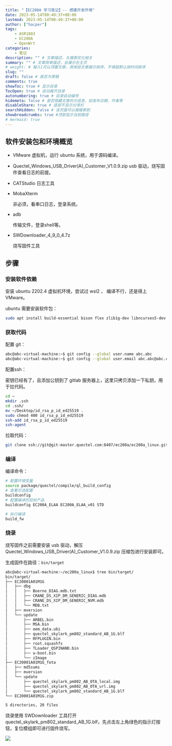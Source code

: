 ```yaml
---
title: "【EC200A 学习笔记】-- 搭建开发环境"
date: 2023-05-14T00:49:37+08:00
lastmod: 2023-05-14T00:49:37+08:00
author: ["hacper"]
tags:
    - ASR1803
    - EC200A
    - OpenWrt
categories:
    - 笔记
description: "" # 文章描述，与搜索优化相关
summary: "" # 文章简单描述，会展示在主页
# weight: # 输入1可以顶置文章，用来给文章展示排序，不填就默认按时间排序
slug: ""
draft: false # 是否为草稿
comments: true
showToc: true # 显示目录
TocOpen: true # 自动展开目录
autonumbering: true # 目录自动编号
hidemeta: false # 是否隐藏文章的元信息，如发布日期、作者等
disableShare: true # 底部不显示分享栏
searchHidden: false # 该页面可以被搜索到
showbreadcrumbs: true #顶部显示当前路径
# mermaid: true
---
```


## 软件安装包和环境概览

- VMware
    虚拟机，运行 ubuntu 系统，用于源码编译。
    
- Quectel_Windows_USB_Driver(A)_Customer_V1.0.9.zip
    usb 驱动，烧写固件查看日志的前提。
    
- CATStudio
    日志工具
    
- MobaXterm

    非必须，看串口日志，登录系统。

- adb

    传输文件，登录shell等。

- SWDownloader_4_9_0_4.7z

    烧写固件工具

## 步骤

### 安装软件依赖

安装 ubuntu 2202.4 虚拟机环境，尝试过 wsl2 ， 编译不行，还是得上 VMware。

ubuntu  需要安装软件包：

```bash
sudo apt install build-essential bison flex zlib1g-dev libncurses5-dev subversion quilt intltool ruby fastjar zip unzip gawk git-core python-is-python3 python3 -y
```

### 获取代码 

配置 git：

```bash
abc@abc-virtual-machine:~$ git config --global user.name abc.abc
abc@abc-virtual-machine:~$ git config --global user.email abc.abc@abc.com
```

配置ssh：

密钥已经有了，且添加公钥到了 gitlab 服务器上，这里只拷贝添加一下私钥，用于拉代码。

```bash
cd ~
mkdir .ssh
cd .ssh/
mv ~/Desktop/id_rsa_p_id_ed25519 .
sudo chmod 400 id_rsa_p_id_ed25519 
ssh-add id_rsa_p_id_ed25519
ssh-agent 
```

拉取代码：

```bash
git clone ssh://git@git-master.quectel.com:8407/ec200a/ec200a_linux.git -b master_r02
```

### 编译

编译命令：

```bash
# 配置环境变量
source package/quectel/compile/ql_build_config
# 查看可选配置
buildconfig
# 配置编译的目标产品
buildconfig EC200A_ELAA EC200A_ELAA_v01 STD

# 执行编译
build_fw
```

### 烧录

烧写固件之前需要安装 usb 驱动，解压 Quectel_Windows_USB_Driver(A)_Customer_V1.0.9.zip 压缩包进行安装即可。

生成固件在路径：```bin/target```

```bash
abc@abc-virtual-machine:~/ec200a_linux$ tree bin/target/
bin/target/
├── EC20001A01M1G
│   ├── dbg
│   │   ├── Boerne_DIAG.mdb.txt
│   │   ├── CRANE_DS_XIP_DM_GENERIC_DIAG.mdb
│   │   ├── CRANE_DS_XIP_DM_GENERIC_NVM.mdb
│   │   └── MDB.txt
│   ├── mversion
│   └── update
│       ├── ARBEL.bin
│       ├── MSA.bin
│       ├── oem_data.ubi
│       ├── quectel_skylark_pm802_standard_AB_1G.blf
│       ├── RFPLUGIN.bin
│       ├── root.squashfs
│       ├── TLoader_QSPINAND.bin
│       ├── u-boot.bin
│       └── zImage
├── EC20001A01M1G_fota
│   ├── md5sums
│   ├── mversion
│   └── update
│       ├── quectel_skylark_pm802_AB_OTA_local.img
│       ├── quectel_skylark_pm802_AB_OTA_url.img
│       └── quectel_skylark_pm802_standard_AB_1G.blf
└── EC20001A01M1G.zip

5 directories, 20 files

```

烧录使用 SWDownloader 工具打开 quectel_skylark_pm802_standard_AB_1G.blf，先点击左上角绿色的指示灯按钮，复位模组即可进行固件烧写。

![](https://cdn.staticaly.com/gh/hacperme/picx_hosting@master/20210507/image-20230426140707714.5zgpr7hxqyw0.webp)

